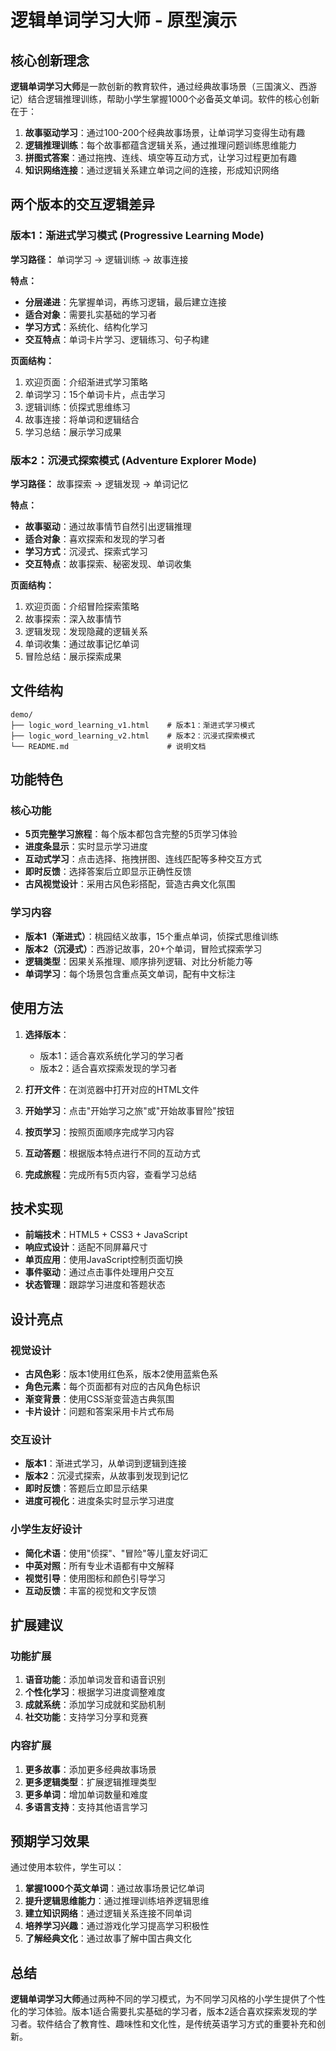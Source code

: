 # 逻辑单词学习大师 - 原型演示

## 核心创新理念

**逻辑单词学习大师**是一款创新的教育软件，通过经典故事场景（三国演义、西游记）结合逻辑推理训练，帮助小学生掌握1000个必备英文单词。软件的核心创新在于：

1. **故事驱动学习**：通过100-200个经典故事场景，让单词学习变得生动有趣
2. **逻辑推理训练**：每个故事都蕴含逻辑关系，通过推理问题训练思维能力
3. **拼图式答案**：通过拖拽、连线、填空等互动方式，让学习过程更加有趣
4. **知识网络连接**：通过逻辑关系建立单词之间的连接，形成知识网络

## 两个版本的交互逻辑差异

### 版本1：渐进式学习模式 (Progressive Learning Mode)
**学习路径：** 单词学习 → 逻辑训练 → 故事连接

**特点：**
- **分层递进**：先掌握单词，再练习逻辑，最后建立连接
- **适合对象**：需要扎实基础的学习者
- **学习方式**：系统化、结构化学习
- **交互特点**：单词卡片学习、逻辑练习、句子构建

**页面结构：**
1. 欢迎页面：介绍渐进式学习策略
2. 单词学习：15个单词卡片，点击学习
3. 逻辑训练：侦探式思维练习
4. 故事连接：将单词和逻辑结合
5. 学习总结：展示学习成果

### 版本2：沉浸式探索模式 (Adventure Explorer Mode)
**学习路径：** 故事探索 → 逻辑发现 → 单词记忆

**特点：**
- **故事驱动**：通过故事情节自然引出逻辑推理
- **适合对象**：喜欢探索和发现的学习者
- **学习方式**：沉浸式、探索式学习
- **交互特点**：故事探索、秘密发现、单词收集

**页面结构：**
1. 欢迎页面：介绍冒险探索策略
2. 故事探索：深入故事情节
3. 逻辑发现：发现隐藏的逻辑关系
4. 单词收集：通过故事记忆单词
5. 冒险总结：展示探索成果

## 文件结构

```
demo/
├── logic_word_learning_v1.html    # 版本1：渐进式学习模式
├── logic_word_learning_v2.html    # 版本2：沉浸式探索模式
└── README.md                      # 说明文档
```

## 功能特色

### 核心功能
- **5页完整学习旅程**：每个版本都包含完整的5页学习体验
- **进度条显示**：实时显示学习进度
- **互动式学习**：点击选择、拖拽拼图、连线匹配等多种交互方式
- **即时反馈**：选择答案后立即显示正确性反馈
- **古风视觉设计**：采用古风色彩搭配，营造古典文化氛围

### 学习内容
- **版本1（渐进式）**：桃园结义故事，15个重点单词，侦探式思维训练
- **版本2（沉浸式）**：西游记故事，20+个单词，冒险式探索学习
- **逻辑类型**：因果关系推理、顺序排列逻辑、对比分析能力等
- **单词学习**：每个场景包含重点英文单词，配有中文标注

## 使用方法

1. **选择版本**：
   - 版本1：适合喜欢系统化学习的学习者
   - 版本2：适合喜欢探索发现的学习者

2. **打开文件**：在浏览器中打开对应的HTML文件

3. **开始学习**：点击"开始学习之旅"或"开始故事冒险"按钮

4. **按页学习**：按照页面顺序完成学习内容

5. **互动答题**：根据版本特点进行不同的互动方式

6. **完成旅程**：完成所有5页内容，查看学习总结

## 技术实现

- **前端技术**：HTML5 + CSS3 + JavaScript
- **响应式设计**：适配不同屏幕尺寸
- **单页应用**：使用JavaScript控制页面切换
- **事件驱动**：通过点击事件处理用户交互
- **状态管理**：跟踪学习进度和答题状态

## 设计亮点

### 视觉设计
- **古风色彩**：版本1使用红色系，版本2使用蓝紫色系
- **角色元素**：每个页面都有对应的古风角色标识
- **渐变背景**：使用CSS渐变营造古典氛围
- **卡片设计**：问题和答案采用卡片式布局

### 交互设计
- **版本1**：渐进式学习，从单词到逻辑到连接
- **版本2**：沉浸式探索，从故事到发现到记忆
- **即时反馈**：答题后立即显示结果
- **进度可视化**：进度条实时显示学习进度

### 小学生友好设计
- **简化术语**：使用"侦探"、"冒险"等儿童友好词汇
- **中英对照**：所有专业术语都有中文解释
- **视觉引导**：使用图标和颜色引导学习
- **互动反馈**：丰富的视觉和文字反馈

## 扩展建议

### 功能扩展
1. **语音功能**：添加单词发音和语音识别
2. **个性化学习**：根据学习进度调整难度
3. **成就系统**：添加学习成就和奖励机制
4. **社交功能**：支持学习分享和竞赛

### 内容扩展
1. **更多故事**：添加更多经典故事场景
2. **更多逻辑类型**：扩展逻辑推理类型
3. **更多单词**：增加单词数量和难度
4. **多语言支持**：支持其他语言学习

## 预期学习效果

通过使用本软件，学生可以：

1. **掌握1000个英文单词**：通过故事场景记忆单词
2. **提升逻辑思维能力**：通过推理训练培养逻辑思维
3. **建立知识网络**：通过逻辑关系连接不同单词
4. **培养学习兴趣**：通过游戏化学习提高学习积极性
5. **了解经典文化**：通过故事了解中国古典文化

## 总结

**逻辑单词学习大师**通过两种不同的学习模式，为不同学习风格的小学生提供了个性化的学习体验。版本1适合需要扎实基础的学习者，版本2适合喜欢探索发现的学习者。软件结合了教育性、趣味性和文化性，是传统英语学习方式的重要补充和创新。